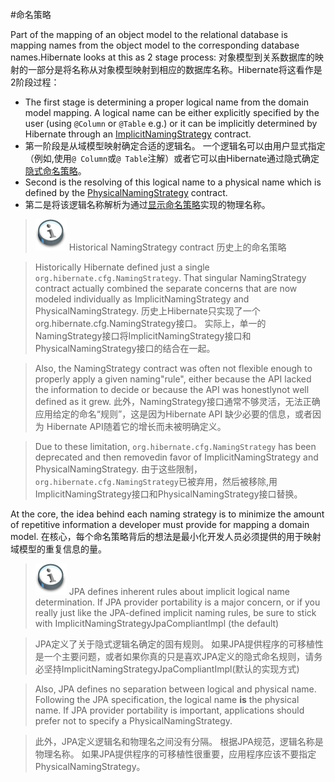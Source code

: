 #命名策略

Part of the mapping of an object model to the relational database is mapping names from the object model to the corresponding database names.Hibernate looks at this as 2 stage process:
对象模型到关系数据库的映射的一部分是将名称从对象模型映射到相应的数据库名称。Hibernate将这看作是2阶段过程：

* The first stage is determining a proper logical name from the domain model mapping. A
logical name can be either explicitly specified by the user (using `@Column` or
`@Table` e.g.) or it can be implicitly determined by Hibernate through an
[ImplicitNamingStrategy](/Book/domainmodel/2/ImplicitNamingStrategy.md) contract.
* 第一阶段是从域模型映射确定合适的逻辑名。 一个逻辑名可以由用户显式指定（例如,使用`@ Column`或`@ Table`注解）或者它可以由Hibernate通过隐式确定[隐式命名策略](/Book/domainmodel/2/ImplicitNamingStrategy.md)。
* Second is the resolving of this logical name to a physical name which is defined
by the [PhysicalNamingStrategy](/Book/domainmodel/2/ImplicitNamingStrategy.md) contract.
* 第二是将该逻辑名称解析为通过[显示命名策略](/Book/domainmodel/2/PhysicalNamingStrategy.md)实现的物理名称。

>![Historical NamingStrategy contract](/Book/images/org/hibernate/docbook/note.png)
>Historical NamingStrategy contract
>历史上的命名策略

>Historically Hibernate defined just a single `org.hibernate.cfg.NamingStrategy`. That singular
NamingStrategy contract actually combined the separate concerns that are now modeled individually as ImplicitNamingStrategy and PhysicalNamingStrategy.
> 历史上Hibernate只实现了一个org.hibernate.cfg.NamingStrategy接口。 实际上，单一的NamingStrategy接口将ImplicitNamingStrategy接口和PhysicalNamingStrategy接口的结合在一起。

>Also, the NamingStrategy contract was often not flexible enough to properly apply a given naming"rule", either because the API lacked the information to decide or because the API was honestlynot well defined as it grew.
>此外，NamingStrategy接口通常不够灵活，无法正确应用给定的命名“规则”，这是因为Hibernate API 缺少必要的信息，或者因为 Hibernate API随着它的增长而未被明确定义。

>Due to these limitation, `org.hibernate.cfg.NamingStrategy` has been deprecated and then removedin favor of ImplicitNamingStrategy and PhysicalNamingStrategy.
>由于这些限制，`org.hibernate.cfg.NamingStrategy`已被弃用，然后被移除,用ImplicitNamingStrategy接口和PhysicalNamingStrategy接口替换。

At the core, the idea behind each naming strategy is to minimize the amount of
repetitive information a developer must provide for mapping a domain model.
在核心，每个命名策略背后的想法是最小化开发人员必须提供的用于映射域模型的重复信息的量。

>![JPA Compatibility](/Book/images/org/hibernate/docbook/note.png)
>JPA defines inherent rules about implicit logical name determination. If JPA provider
portability is a major concern, or if you really just like the JPA-defined implicit
naming rules, be sure to stick with ImplicitNamingStrategyJpaCompliantImpl (the default)

>JPA定义了关于隐式逻辑名确定的固有规则。 如果JPA提供程序的可移植性是一个主要问题，或者如果你真的只是喜欢JPA定义的隐式命名规则，请务必坚持ImplicitNamingStrategyJpaCompliantImpl(默认的实现方式)

>Also, JPA defines no separation between logical and physical name. Following the JPA
specification, the logical name **is** the physical name. If JPA provider portability
is important, applications should prefer not to specify a PhysicalNamingStrategy.

>此外，JPA定义逻辑名和物理名之间没有分隔。 根据JPA规范，逻辑名称是物理名称。 如果JPA提供程序的可移植性很重要，应用程序应该不要指定PhysicalNamingStrategy。
